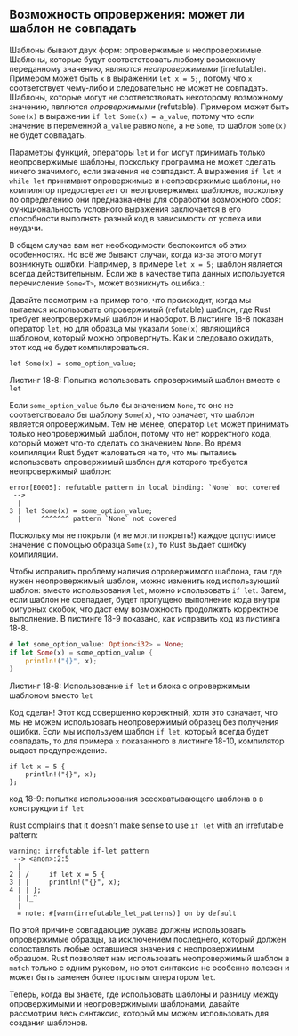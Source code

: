 ## Возможность опровержения: может ли шаблон не совпадать

Шаблоны бывают двух форм: опровержимые и неопровержимые. Шаблоны, которые будут соответствовать любому возможному переданному значению, являются *неопровержимыми* (irrefutable). Примером может быть `x` в выражении `let x = 5;`, потому что `x` соответствует чему-либо и следовательно не может не совпадать. Шаблоны, которые могут не соответствовать некоторому возможному значению, являются *опровержимыми* (refutable). Примером может быть `Some(x)` в выражении `if let Some(x) = a_value`, потому что если значение в переменной `a_value` равно `None`, а не `Some`, то шаблон `Some(x)` не будет совпадать.

Параметры функций, операторы `let` и `for` могут принимать только неопровержимые шаблоны, поскольку программа не может сделать ничего значимого, если значения не совпадают. А выражения `if let` и `while let` принимают опровержимые и неопровержимые шаблоны, но компилятор предостерегает от неопровержимых шаблонов, поскольку по определению они предназначены для обработки возможного сбоя: функциональность условного выражения заключается в его способности выполнять разный код в зависимости от успеха или неудачи.

В общем случае вам нет необходимости беспокоится об этих особенностях.
Но всё же бывают случаи, когда из-за этого могут возникнуть ошибки. Например, в
примере `let x = 5;` шаблон является всегда действительным. Если же в качестве
типа данных используется перечисление `Some<T>`, может возникнуть ошибка.:

Давайте посмотрим на пример того, что происходит, когда мы пытаемся использовать опровержимый (refutable) шаблон, где Rust требует неопровержимый шаблон и наоборот. В листинге 18-8 показан оператор `let`, но для образца мы указали `Some(x)` являющийся шаблоном, который можно опровергнуть. Как и следовало ожидать, этот код не будет компилироваться.

```rust,ignore,does_not_compile
let Some(x) = some_option_value;
```

<span class="caption">Листинг 18-8: Попытка использовать опровержимый шаблон вместе с <code>let</code></span>

Если `some_option_value` было бы значением `None`, то оно не соответствовало бы шаблону `Some(x)`, что означает, что шаблон является опровержимым. Тем не менее, оператор `let` может принимать только неопровержимый шаблон, потому что нет корректного кода, который может что-то сделать со значением `None`. Во время компиляции Rust будет жаловаться на то, что мы пытались использовать опровержимый шаблон для которого требуется неопровержимый шаблон:

```text
error[E0005]: refutable pattern in local binding: `None` not covered
 -->
  |
3 | let Some(x) = some_option_value;
  |     ^^^^^^^ pattern `None` not covered
```

Поскольку мы не покрыли (и не могли покрыть!) каждое допустимое значение с помощью образца `Some(x)`, то Rust выдает ошибку компиляции.

Чтобы исправить проблему наличия опровержимого шаблона, там где нужен неопровержимый шаблон, можно изменить код использующий шаблон: вместо использования `let`, можно использовать `if let`. Затем, если шаблон не совпадает, будет пропущено выполнение кода внутри фигурных скобок, что даст ему возможность продолжить корректное выполнение. В листинге 18-9 показано, как исправить код из листинга 18-8.

```rust
# let some_option_value: Option<i32> = None;
if let Some(x) = some_option_value {
    println!("{}", x);
}
```

<span class="caption">Листинг 18-8: Использование <code>if let</code> и блока с опровержимым шаблоном вместо <code>let</code></span>

Код сделан! Этот код совершенно корректный, хотя это означает, что мы не можем использовать неопровержимый образец без получения ошибки. Если мы используем шаблон `if let`, который всегда будет совпадать, то для примера `x` показанного в листинге 18-10, компилятор выдаст предупреждение.

```rust,ignore
if let x = 5 {
    println!("{}", x);
};
```

<span class="caption">код 18-9: попытка использования всеохватывающего шаблона в
в конструкции <code>if let</code></span>

Rust complains that it doesn’t make sense to use `if let` with an irrefutable
pattern:

```text
warning: irrefutable if-let pattern
 --> <anon>:2:5
  |
2 | /     if let x = 5 {
3 | |     println!("{}", x);
4 | | };
  | |_^
  |
  = note: #[warn(irrefutable_let_patterns)] on by default
```

По этой причине совпадающие рукава должны использовать опровержимые образцы, за исключением последнего, который должен сопоставлять любые оставшиеся значения с неопровержимым образцом. Rust позволяет нам использовать неопровержимый шаблон в `match` только с одним руковом, но этот синтаксис не особенно полезен и может быть заменен более простым оператором `let`.

Теперь, когда вы знаете, где использовать шаблоны и разницу между опровержимыми и неопровержимыми шаблонами, давайте рассмотрим весь синтаксис, который мы можем использовать для создания шаблонов.
